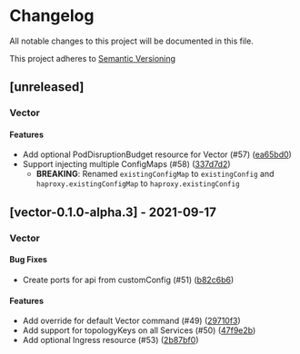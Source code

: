 # Changelog
All notable changes to this project will be documented in this file.

This project adheres to [Semantic Versioning](https://semver.org/spec/v2.0.0.html)

## [unreleased]

### Vector

#### Features

- Add optional PodDisruptionBudget resource for Vector (#57) ([ea65bd0](https://github.com/vectordotdev/helm-charts/commit/ea65bd095cb876b29a747954fdaef28370d87a22))
- Support injecting multiple ConfigMaps (#58) ([337d7d2](https://github.com/vectordotdev/helm-charts/commit/337d7d231ee1d307987fe4945a37bfa6f44c5342))
  - **BREAKING**: Renamed `existingConfigMap` to `existingConfig` and `haproxy.existingConfigMap` to `haproxy.existingConfig`

## [vector-0.1.0-alpha.3] - 2021-09-17

### Vector

#### Bug Fixes

- Create ports for api from customConfig (#51) ([b82c6b6](https://github.com/vectordotdev/helm-charts/commit/b82c6b62f1f73febbd5ec6ce787e829148f6ef22))

#### Features

- Add override for default Vector command (#49) ([29710f3](https://github.com/vectordotdev/helm-charts/commit/29710f33339f9a9645ffb21e045a391fc13ac335))
- Add support for topologyKeys on all Services (#50) ([47f9e2b](https://github.com/vectordotdev/helm-charts/commit/47f9e2b9ee482d073b99a353fa6d403787a935f6))
- Add optional Ingress resource (#53) ([2b87bf0](https://github.com/vectordotdev/helm-charts/commit/2b87bf01596bb7d4c2583deb4ba8d7a13cb4074f))

<!-- generated by git-cliff -->
